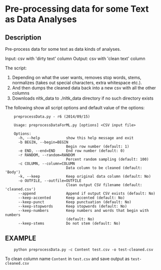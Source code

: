 Pre-processing data for some Text as Data Analyses
===================================================

Description
-----------

Pre-process data for some text as data kinds of analyses. 

Input: csv with 'dirty text' column
Output: csv with 'clean text' column 

The script:
1. Depending on what the user wants, removes stop words, stems, normalizes (takes out special characters, extra whitespace etc.).
2. And then dumps the cleaned data back into a new csv with all the other columns 
3. Downloads nltk_data to ./nltk_data directory if no such directory exists

The following show all script options and default value of the options: 

```
    preprocessData.py - r6 (2014/09/15)

    Usage: preprocessDataForML.py [options] <CSV input file>

    Options:
      -h, --help            show this help message and exit
      -b BEGIN, --begin=BEGIN
                            Begin row number (default: 1)
      -e END, --end=END     End row number (default: 0)
      -r RANDOM, --random=RANDOM
                            Percent random sampling (default: 100)
      -c COLUMN, --column=COLUMN
                            Data column to be cleaned (default: 'Body')
      -k, --keep            Keep original data column (default: No)
      -o OUTFILE, --outfile=OUTFILE
                            Clean output CSV filename (default: 'cleaned.csv')
      --append              Append if output CSV exists (default: No)
      --keep-accented       Keep accented (default: No)
      --keep-punct          Keep punctuation (default: No)
      --keep-stopwords      Keep stopwords (default: No)
      --keep-numbers        Keep numbers and words that begin with numbers
                            (default: No)
      --keep-stems          Do not stem (default: No)
```


EXAMPLE
-------

```
	python preprocessData.py -c Content test.csv -o test-cleaned.csv
```

To clean column name `Content` in `test.csv` and save output as `test-cleaned.csv`